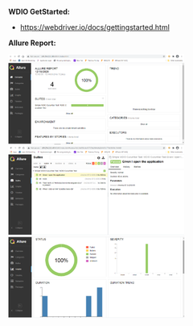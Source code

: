 **WDIO GetStarted:**
* https://webdriver.io/docs/gettingstarted.html

**Allure Report:**
<div align="left">
  <img src="images/allure_1.png" width="350">
  <img src="images/allure_2.png" width="350">
  <img src="images/allure_3.png" width="350">
</div>
